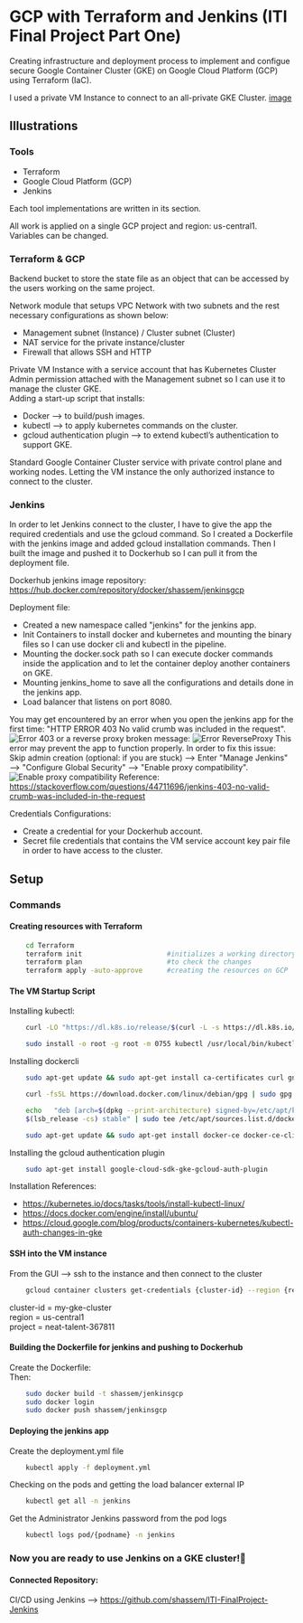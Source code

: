
# GCP with Terraform and Jenkins (ITI Final Project Part One)

Creating infrastructure and deployment process to implement and configue secure Google Container Cluster (GKE) on Google Cloud Platform (GCP) using Terraform (IaC).

I used a private VM Instance to connect to an all-private GKE Cluster. 
[image](https://drive.google.com/file/d/19IdhZiowP98DnYK5cSMZLW69o9iuBGcb/view)

## Illustrations
### Tools
- Terraform
- Google Cloud Platform (GCP)
- Jenkins

Each tool implementations are written in its section.

All work is applied on a single GCP project and region: us-central1. <br />
Variables can be changed.

### Terraform & GCP
Backend bucket to store the state file as an object that can be accessed by the users working on the same project.

Network module that setups VPC Network with two subnets and the rest necessary configurations as shown below:
- Management subnet (Instance) / Cluster subnet (Cluster)
- NAT service for the private instance/cluster
- Firewall that allows SSH and HTTP

Private VM Instance with a service account that has Kubernetes Cluster Admin permission attached with the Management subnet so I can use it to manage the cluster GKE. <br />
Adding a start-up script that installs:
- Docker --> to build/push images.
- kubectl --> to apply kubernetes commands on the cluster.
- gcloud authentication plugin --> to extend kubectl’s authentication to support GKE.

Standard Google Container Cluster service with private control plane and working nodes. Letting the VM instance the only authorized instance to connect to the cluster. 

### Jenkins
In order to let Jenkins connect to the cluster, I have to give the app the required credentials and use the gcloud command.
So I created a Dockerfile with the jenkins image and added gcloud installation commands. Then I built the image and pushed it to Dockerhub so I can pull it from the deployment file.

Dockerhub jenkins image repository: https://hub.docker.com/repository/docker/shassem/jenkinsgcp 

Deployment file:
- Created a new namespace called "jenkins" for the jenkins app.
- Init Containers to install docker and kubernetes and mounting the binary files so I can use docker cli and kubectl in the pipeline.
- Mounting the docker.sock path so I can execute docker commands inside the application and to let the container deploy another containers on GKE.
- Mounting jenkins_home to save all the configurations and details done in the jenkins app.
- Load balancer that listens on port 8080.

You may get encountered by an error when you open the jenkins app for the first time:
"HTTP ERROR 403 No valid crumb was included in the request".
![Error 403](https://drive.google.com/file/d/1uWzmRerXLqJxICcoFgz8crOIz2tvUiYd/view)
or a reverse proxy broken message:
![Error ReverseProxy](https://drive.google.com/file/d/1LGGJkqUiE73AnajJGQ0pSYnS8O6SAM5N/view)
This error may prevent the app to function properly. In order to fix this issue:
Skip admin creation (optional: if you are stuck) --> Enter "Manage Jenkins" --> "Configure Global Security" --> "Enable proxy compatibility".
![Enable proxy compatibility](https://drive.google.com/file/d/1ZZWJvp1twjt4oktYUnDxfk8VjucAAWY_/view)
Reference: https://stackoverflow.com/questions/44711696/jenkins-403-no-valid-crumb-was-included-in-the-request 

Credentials Configurations:
- Create a credential for your Dockerhub account.
- Secret file credentials that contains the VM service account key pair file in order to have access to the cluster.


## Setup
### Commands

#### Creating resources with Terraform

```bash
    cd Terraform
    terraform init                     #initializes a working directory and installs plugins for google provider
    terraform plan                     #to check the changes
    terraform apply -auto-approve      #creating the resources on GCP
```
#### The VM Startup Script

Installing kubectl: 
```bash
    curl -LO "https://dl.k8s.io/release/$(curl -L -s https://dl.k8s.io/release/stable.txt)/bin/linux/amd64/kubectl"

    sudo install -o root -g root -m 0755 kubectl /usr/local/bin/kubectl
```
Installing dockercli
```bash
    sudo apt-get update && sudo apt-get install ca-certificates curl gnupg lsb-release && sudo mkdir -p /etc/apt/keyrings

    curl -fsSL https://download.docker.com/linux/debian/gpg | sudo gpg --dearmor -o /etc/apt/keyrings/docker.gpg

    echo   "deb [arch=$(dpkg --print-architecture) signed-by=/etc/apt/keyrings/docker.gpg] https://download.docker.com/linux/debian \
    $(lsb_release -cs) stable" | sudo tee /etc/apt/sources.list.d/docker.list > /dev/null

    sudo apt-get update && sudo apt-get install docker-ce docker-ce-cli containerd.io docker-compose-plugin
```
Installing the gcloud authentication plugin
```bash
    sudo apt-get install google-cloud-sdk-gke-gcloud-auth-plugin
```

Installation References:
- https://kubernetes.io/docs/tasks/tools/install-kubectl-linux/
- https://docs.docker.com/engine/install/ubuntu/
- https://cloud.google.com/blog/products/containers-kubernetes/kubectl-auth-changes-in-gke

#### SSH into the VM instance
From the GUI --> ssh to the instance and then connect to the cluster
```bash
    gcloud container clusters get-credentials {cluster-id} --region {region} --project {project-id}
```
cluster-id = my-gke-cluster <br />
region = us-central1 <br />
project = neat-talent-367811

#### Building the Dockerfile for jenkins and pushing to Dockerhub
Create the Dockerfile: <br />
Then:
```bash
    sudo docker build -t shassem/jenkinsgcp
    sudo docker login
    sudo docker push shassem/jenkinsgcp
```
#### Deploying the jenkins app
Create the deployment.yml file <br />
```bash
    kubectl apply -f deployment.yml
```
Checking on the pods and getting the load balancer external IP
```bash
    kubectl get all -n jenkins
```
Get the Administrator Jenkins password from the pod logs
```bash
    kubectl logs pod/{podname} -n jenkins
```

### Now you are ready to use Jenkins on a GKE cluster!🚀

#### Connected Repository:

CI/CD using Jenkins --> https://github.com/shassem/ITI-FinalProject-Jenkins 
